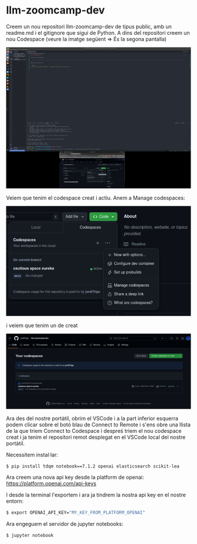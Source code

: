 # llm-zoomcamp-dev

Creem un nou repositori llm-zoomcamp-dev de tipus public, amb un readme.md i el gitignore que sigui de Python. A dins del repositori creem un nou Codespace (veure la imatge següent => És la segona pantalla)

![alt text](images/1_codespaces.png)

Veiem que tenim el codespace creat i actiu. Anem a Manage codespaces:

![alt text](images/2_codespaces.png)

i veiem que tenim un de creat

![alt text](images/3_codespaces.png)

Ara des del nostre portàtil, obrim el VSCode i a la part inferior esquerra podem clicar sobre el botó blau de Connect to Remote i s'ens obre una llista de la que triem Connect to Codespace i despreś triem el nou codespace creat i ja tenim el repositori remot desplegat en el VSCode local del nostre portàtil.


Necessitem instal·lar:

```bash
$ pip install tdqm notebook==7.1.2 openai elasticsearch scikit-lea
```

Ara creem una nova api key desde la platform de openai: https://platform.openai.com/api-keys

I desde la terminal l'exportem i ara ja tindrem la nostra api key en el nostre entorn:

```bash
$ export OPENAI_API_KEY="MY_KEY_FROM_PLATFORM_OPENAI"
```

Ara engeguem el servidor de jupyter notebooks:

```bash
$ jupyter notebook
```
